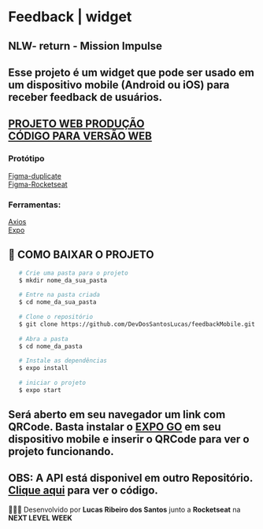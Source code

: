 
<h1> Feedback | widget</h1>
<h2> NLW- return - Mission Impulse</h2>

Esse projeto é um widget que pode ser usado em um dispositivo mobile (Android ou iOS) para receber feedback de usuários.
---
[PROJETO WEB PRODUÇÃO](https://feedback-web-nine.vercel.app/) <br>
[CÓDIGO PARA VERSÃO WEB](https://github.com/DevDosSantosLucas/feedbackWeb)
---
<h3>Protótipo </h3> 

[Figma-duplicate](https://www.figma.com/file/osjEnZEERZjBBA3n6YNOkc/Feedback-Widget-(Community)?node-id=100%3A2114) <br>
[Figma-Rocketseat](https://www.figma.com/community/file/1102912516166573468) <br>

<h3>Ferramentas:</h3>

[Axios](https://axios-http.com/ptbr/docs/intro)<br>
[Expo](https://expo.dev/)


## 📁 COMO BAIXAR O PROJETO
```bash
   # Crie uma pasta para o projeto
   $ mkdir nome_da_sua_pasta
   
   # Entre na pasta criada
   $ cd nome_da_sua_pasta
   
   # Clone o repositório
   $ git clone https://github.com/DevDosSantosLucas/feedbackMobile.git
   
   # Abra a pasta
   $ cd nome_da_pasta
   
   # Instale as dependências
   $ expo install
   
   # iniciar o projeto
   $ expo start
````
   Será aberto em seu navegador um link com QRCode. Basta instalar o [EXPO GO](https://docs.expo.dev/) em seu dispositivo mobile e inserir o QRCode para ver o projeto funcionando.    
---
   OBS: A API está disponivel em outro Repositório. [Clique aqui](https://github.com/DevDosSantosLucas/feedbackServer) para ver o código.   
---
 👨🏻‍💻 Desenvolvido por **Lucas Ribeiro dos Santos** junto a **Rocketseat** na **NEXT LEVEL WEEK** 
